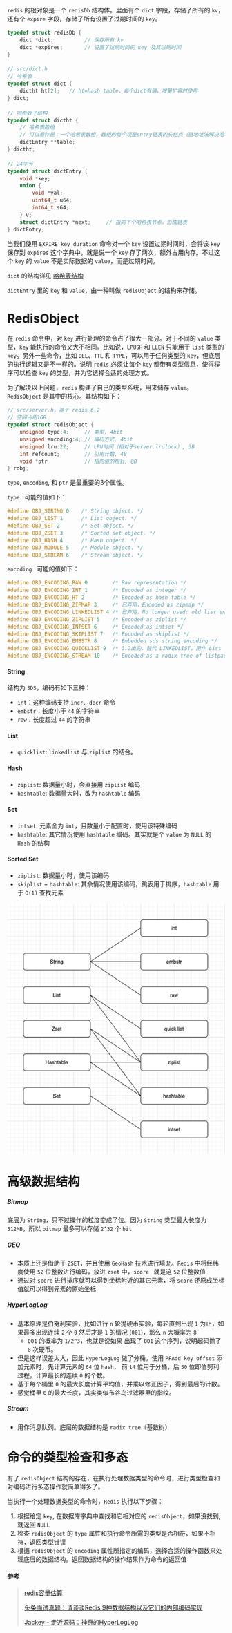`redis` 的根对象是一个 `redisDb` 结构体。里面有个 `dict` 字段，存储了所有的 `kv`，还有个  `expire` 字段，存储了所有设置了过期时间的 `key`。

```c
typedef struct redisDb {
    dict *dict;          // 保存所有 kv
    dict *expires;       // 设置了过期时间的 key 及其过期时间
}

// src/dict.h
// 哈希表
typedef struct dict {
    dictht ht[2];   // ht=hash table，每个dict有俩，增量扩容时使用
} dict;

// 哈希表子结构
typedef struct dictht {
    // 哈希表数组
    // 可以看作是：一个哈希表数组，数组的每个项是entry链表的头结点（链地址法解决哈希冲突）
    dictEntry **table;
} dictht;

// 24字节
typedef struct dictEntry {
    void *key;
    union {
        void *val;
        uint64_t u64;
        int64_t s64;
    } v;
    struct dictEntry *next;     // 指向下个哈希表节点，形成链表
} dictEntry;
```

当我们使用 `EXPIRE key duration` 命令对一个 `key` 设置过期时间时，会将该 `key` 保存到 `expires` 这个字典中，就是说一个 `key` 存了两次，额外占用内存。不过这个 `key` 的 `value` 不是实际数据的 `value`，而是过期时间。

`dict` 的结构详见 [哈希表结构](./数据结构-hashtable.md)

`dictEntry` 里的 `key` 和 `value`，由一种叫做 `redisObject` 的结构来存储。





# RedisObject

在 `redis` 命令中，对 `key` 进行处理的命令占了很大一部分。对于不同的 `value` 类型，`key` 能执行的命令又大不相同。比如说，`LPUSH` 和 `LLEN` 只能用于 `list` 类型的 `key`。另外一些命令，比如 `DEL`、`TTL` 和 `TYPE`，可以用于任何类型的 `key`，但底层的执行逻辑又是不一样的。说明 `redis` 必须让每个 `key` 都带有类型信息，使得程序可以检查 `key` 的类型，并为它选择合适的处理方式。

为了解决以上问题，`redis` 构建了自己的类型系统，用来储存 `value`。`RedisObject` 是其中的核心。其结构如下：

```c
// src/server.h，基于 redis 6.2
// 空间占用16B
typedef struct redisObject {
	unsigned type:4;     // 类型, 4bit
	unsigned encoding:4; // 编码方式, 4bit
	unsigned lru:22;     // LRU时间（相对于server.lrulock）, 3B
	int refcount;        // 引用计数, 4B
	void *ptr            // 指向值的指针, 8B
} robj;
```

`type`, `encoding`, 和 `ptr` 是最重要的3个属性。

`type ` 可能的值如下：

```c
#define OBJ_STRING 0    /* String object. */
#define OBJ_LIST 1      /* List object. */
#define OBJ_SET 2       /* Set object. */
#define OBJ_ZSET 3      /* Sorted set object. */
#define OBJ_HASH 4      /* Hash object. */
#define OBJ_MODULE 5    /* Module object. */
#define OBJ_STREAM 6    /* Stream object. */
```

`encoding ` 可能的值如下：

```c
#define OBJ_ENCODING_RAW 0        /* Raw representation */
#define OBJ_ENCODING_INT 1        /* Encoded as integer */
#define OBJ_ENCODING_HT 2         /* Encoded as hash table */
#define OBJ_ENCODING_ZIPMAP 3     /* 已弃用，Encoded as zipmap */
#define OBJ_ENCODING_LINKEDLIST 4 /* 已弃用，No longer used: old list encoding. */
#define OBJ_ENCODING_ZIPLIST 5    /* Encoded as ziplist */
#define OBJ_ENCODING_INTSET 6     /* Encoded as intset */
#define OBJ_ENCODING_SKIPLIST 7   /* Encoded as skiplist */
#define OBJ_ENCODING_EMBSTR 8     /* Embedded sds string encoding */
#define OBJ_ENCODING_QUICKLIST 9  /* 3.2出的，替代 LINKEDLIST，用作 List 结构的编码。底层其实是把 ziplist 串了起来*/
#define OBJ_ENCODING_STREAM 10    /* Encoded as a radix tree of listpacks */
```



#### String

结构为 `SDS`，编码有如下三种：

- `int`：这种编码支持 `incr`、`decr` 命令
- `embstr`：长度小于 `44` 的字符串
- `raw`：长度超过 `44` 的字符串



#### List

- `quicklist`: `linkedlist` 与 `ziplist` 的结合。



#### Hash

- `ziplist`: 数据量小时，会直接用 `ziplist` 编码
- `hashtable`: 数据量大时，改为 `hashtable` 编码



#### Set

- `intset`: 元素全为 `int`，且数量小于配置时，使用该特殊编码
- `hashtable`: 其它情况使用 `hashtable` 编码。其实就是个 `value` 为 `NULL` 的  `Hash` 的结构



#### Sorted Set

- `ziplist`: 数据量小时，使用该编码
- `skiplist` + `hashtable`: 其余情况使用该编码，跳表用于排序，`hashtable` 用于 `O(1)` 查找元素



![WX20211011-161159](assets/WX20211011-161159.png)





# 高级数据结构
##### Bitmap
底层为 `String`，只不过操作的粒度变成了位。因为 `String` 类型最大长度为 `512MB`，所以 `bitmap` 最多可以存储 `2^32` 个 `bit`



##### GEO

 - 本质上还是借助于 `ZSET`，并且使用 `GeoHash` 技术进行填充。`Redis` 中将经纬度使用 `52` 位整数进行编码，放进 `zset` 中，`score ` 就是这 `52` 位整数值
 - 通过对 `score` 进行排序就可以得到坐标附近的其它元素，将 `score` 还原成坐标值就可以得到元素的原始坐标



##### HyperLogLog

- 基本原理是伯努利实验，比如进行 `n` 轮抛硬币实验，每轮直到出现 `1` 为止，如果最多出现连续 `2` 个 `0` 然后才是 `1` 的情况 (`001`)，那么 `n` 大概率为 `8`
  - `001` 的概率为 `1/2^3`，也就是说如果 出现了 `001` 这个序列，说明起码抛了 `8` 次硬币。
- 但是这样误差太大，因此 `HyperLogLog` 做了分桶。使用 `PFAdd key offset` 添加元素时，先计算元素的 `64` 位 `hash`， 前 `14` 位用于分桶，后 `50` 位即伯努利过程，计算最长的连续 `0` 的个数。
- 基于每个桶里 `0` 的最大长度计算平均值，并乘以修正因子，得到最后的计数。
- 感觉桶里 `0` 的最大长度，其实类似布谷鸟过滤器里的指纹。



##### Stream

 - 用作消息队列。底层的数据结构是 `radix tree`（基数树）





# 命令的类型检查和多态

有了 `redisObject` 结构的存在，在执行处理数据类型的命令时，进行类型检查和对编码进行多态操作就简单得多了。

当执行一个处理数据类型的命令时，`Redis` 执行以下步骤：

1. 根据给定 `key`, 在数据库字典中查找和它相对应的 `redisObject`，如果没找到, 就返回 `NULL`
2. 检查 `redisObject` 的 `type` 属性和执行命令所需的类型是否相符，如果不相符，返回类型错误
3. 根据 `redisObject` 的 `encoding` 属性所指定的编码，选择合适的操作函数来处理底层的数据结构。返回数据结构的操作结果作为命令的返回值





#### 参考

> [redis容量估算](https://blog.csdn.net/weixin_41571449/article/details/79781367)
>
> [头条面试真题：请谈谈Redis 9种数据结构以及它们的内部编码实现](https://zhuanlan.zhihu.com/p/102120122)
>
> [Jackey - 走近源码：神奇的HyperLogLog](https://zhuanlan.zhihu.com/p/58519480)
